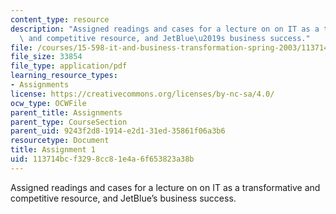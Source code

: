 ```yaml
---
content_type: resource
description: "Assigned readings and cases for a lecture on on IT as a transformative\
  \ and competitive resource, and JetBlue\u2019s business success."
file: /courses/15-598-it-and-business-transformation-spring-2003/113714bcf3298cc81e4a6f653823a38b_assignment1.pdf
file_size: 33854
file_type: application/pdf
learning_resource_types:
- Assignments
license: https://creativecommons.org/licenses/by-nc-sa/4.0/
ocw_type: OCWFile
parent_title: Assignments
parent_type: CourseSection
parent_uid: 9243f2d8-1914-e2d1-31ed-35861f06a3b6
resourcetype: Document
title: Assignment 1
uid: 113714bc-f329-8cc8-1e4a-6f653823a38b
---
```

Assigned readings and cases for a lecture on on IT as a transformative and competitive resource, and JetBlue’s business success.